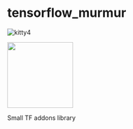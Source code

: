 # tensorflow_murmur

![kitty4](https://github.com/jordmundgand/tensorflow_murmur/assets/109611636/80b10f1f-fdc2-4502-ab29-b195ee3cb57f)

<img src='https://github.com/jordmundgand/tensorflow_murmur/assets/109611636/80b10f1f-fdc2-4502-ab29-b195ee3cb57f' width='150'>

Small TF addons library
